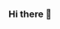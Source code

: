 ### Hi there 👋

<!--
**ArthurCoelhob/ArthurCoelhob** is a ✨ _special_ ✨ repository because its `README.md` (this file) appears on your GitHub profile.


Hellooo! 👋
Meu nome é Arthur e:

😄 Eu gosto muito de aprender.
📚 Atualmente estudo JavaScript, CSS, HTML e curso Analise e desenvolvimento de sistemas.
👯 Estou procurando colaborar em projetos para desenvolver minhas habilidades e crescer como profissional.
📫 Como entrar em contato comigo:
    e-mail: arthurcoelhoob@gmail.com
    linkdin: https://www.linkedin.com/in/arthur-coelho-5351441b4/
